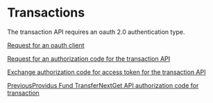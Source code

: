 # Transactions

The transaction API requires an oauth 2.0 authentication type.

[Request for an oauth client](https://developer.providusbank.com/developer)

[Request for an authorization code for the transaction API](https://developer.providusbank.com/apidocs/index.html#get-authorization-code-for-the-transaction-api)

[Exchange authorization code for access token for the transaction API](https://developer.providusbank.com/apidocs/index.html#exchange-authorization-code-for-access-token-for-the-transaction-api)

[PreviousProvidus Fund Transfer](/payment/providus-fund-transfer)[NextGet API authorization code for transaction](/transactions/get-api-authorization-code-for-transaction)